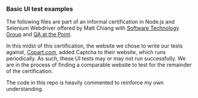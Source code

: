 ### Basic UI test examples 

The following files are part of an informal certification in Node.js and Selenium Webdriver offered by Matt Chiang with [Software Technology Group](https://stgconsulting.com/) and [QA at the Point](https://www.qap.dev/).

In this midst of this certification, the website we chose to write our tests against, [Copart.com](https://www.copart.com/), added Captcha to their website, which runs periodically. As such, these UI tests may or may not run successfully. We are in the process of finding a comparable website to test for the remainder of the certification. 

The code in this repo is heavily commented to reinforce my own understanding.


